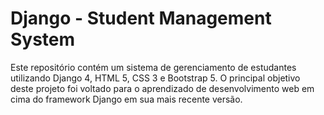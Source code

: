# Django - Student Management System

Este repositório contém um sistema de gerenciamento de estudantes utilizando Django 4, HTML 5, CSS 3 e Bootstrap 5.
O principal objetivo deste projeto foi voltado para o aprendizado de desenvolvimento web em cima do framework Django em sua mais recente versão.

